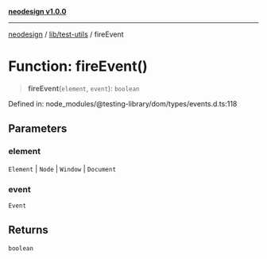 [**neodesign v1.0.0**](../../../README.md)

***

[neodesign](../../../modules.md) / [lib/test-utils](../README.md) / fireEvent

# Function: fireEvent()

> **fireEvent**(`element`, `event`): `boolean`

Defined in: node\_modules/@testing-library/dom/types/events.d.ts:118

## Parameters

### element

`Element` | `Node` | `Window` | `Document`

### event

`Event`

## Returns

`boolean`
